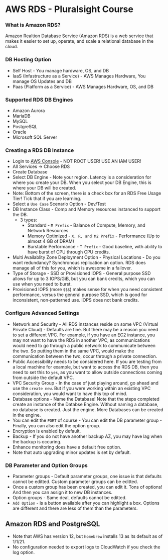 # AWS RDS - Pluralsight Course

### What is Amazon RDS?

Amazon Realtion Database Service (Amazon RDS) is a web service that makes it easier to set up, operate, and scale a relational database in the cloud.

### DB Hosting Option

- Self Host - You manage hardware, OS, and DB
- IaaS (Infastructure as a Service) - AWS Manages Hardware, You manage OS Updates and DB
- Paas (Platform as a Service) - AWS Manages Hardware, OS, and DB

### Supported RDS DB Engines 

- Amazon Aurora
- MariaDB
- MySQL
- PostgreSQL
- Oracle
- Microsoft SQL Server

### Creating a RDS DB Instance

- Login to [AWS Console](https://aws.amazon.com/console/) - NOT ROOT USER! USE AN IAM USER!
- All Services -> Choose RDS
- Create Database
- Select DB Engine - Note your region. Latency is a consideration for where you create your DB. When you select your DB Engine, this is where your DB will be created.
- Note: Bottom of the screen, there is a check box for an RDS Free Usage Tier! Tick that if you are learning.
- Select a `Use Case` Scenario Option - Dev/Test
- DB Instance Class - Comp and Memory resources instanced to support the DB. 
  - 3 types:
    - Standard - `M Prefix` - Balance of Compute, Memory, and Network Resources
    - Memory Optimized - `X, R, and M2 Prefix` - Performance (Up to almost 4 GB of DRAM)
    - Burstable Performance - `T Prefix` - Good baseline, with ability to have burst of CPU through CPU credits.
- Multi Availablity Zone Deployment Option - Physical Locations - Do you want redundancy? Synchronous replication an option. RDS does manage all of this for you, which is awesome in a failover.
- Type of Storage - SSD or Provisioned IOPS - General purpose SSD allows for up to 3 IOPS/GiB, but you can bank credits, which you can use when you need to burst.
- Provisioned IOPS (more `$$$`) makes sense for when you need consistent performance, versus the general purpose SSD, which is good for inconsistent, non-patterned use. IOPS does not bank credits.

### Configure Advanced Settings

- Network and Security - All RDS instances reside on some VPC (Virtual Private Cloud) - Defaults are fine. But there may be a reason you need to set a different VPC. For example, if you have an EC2 instance, you may not want to have the RDS in another VPC, as communications would need to go through a public network to communicate between the two. So putting them in the same VPC, would make the communication between the two, occur through a private connection.
- Public Accessibility needs to be considered here. If you are testing from a local machine for example, but want to access the RDS DB, then you need to set this to `yes`, as you want to allow outside connections coming from outside the default VPC.
- VPC Security Group - In the case of just playing around, go ahead and use the `create new`. But if you were working within an existing VPC consideration, you would want to have this top of mind.
- Database options - Name the Database! Note that the steps completed create an instance of the Databse Engine. Without naming a database, no database is created. Just the engine. More Databases can be created in the engine. 
- You can edit the `PORT` of course - You can edit the DB parameter group - Finally, you can also edit the option group.
- Encryption is enabled by default.
- Backup - If you do not have another backup AZ, you may have lag when the backup is occuring.
- Enhance monitoring does have a default free option.
- Note that auto upgrading minor updates is set by default. 

### DB Parameter and Option Groups

- Parameter groups - Default parameter groups, one issue is that defaults cannot be editted. Custom parameter groups can be editted. 
- Once a custom group has been created, you can edit it. Tons of options! And then you can assign it to new DB instances.
- Option groups - Same deal, defaults cannot be editted. 
- `Add Option` - is a button available after you can highlight a box. Options are different and there are less of them than the parameters.

## Amazon RDS and PostgreSQL

- Note that AWS has version 12, but `homebrew` installs 13 as its default as of 1/1/21.
- No configuration needed to export logs to CloudWatch if you check the log option.
